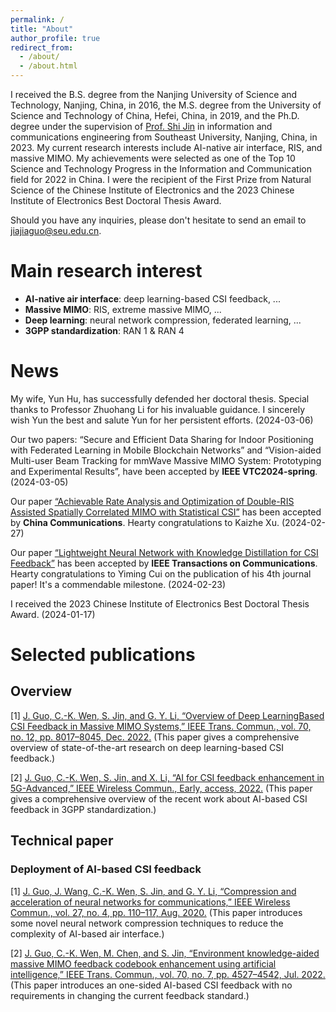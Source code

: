 ```yaml
---
permalink: /
title: "About"
author_profile: true
redirect_from: 
  - /about/
  - /about.html
---
```

I received the B.S. degree from the Nanjing University of Science and Technology, Nanjing, China, in 2016, the M.S. degree from the University of Science and Technology of China, Hefei, China, in 2019, and the Ph.D. degree under the supervision of [Prof. Shi Jin](https://radio.seu.edu.cn/2018/0423/c19937a213534/page.htm) in information and communications engineering from Southeast University, Nanjing, China, in 2023. My current research interests include AI-native air interface, RIS, and massive MIMO. My achievements were selected as one of the Top 10 Science and Technology Progress in the Information and Communication field for 2022 in China. I were the recipient of the First Prize from Natural Science of the Chinese Institute of Electronics and the 2023 Chinese Institute of Electronics Best Doctoral Thesis Award.

Should you have any inquiries, please don't hesitate to send an email to [jiajiaguo@seu.edu.cn](mailto:jiajiaguo@seu.edu.cn).
 

# **Main research interest**

- **AI-native air interface**: deep learning-based CSI feedback, ...
- **Massive MIMO**: RIS, extreme massive MIMO, ...
- **Deep learning**: neural network compression, federated learning, ...
- **3GPP standardization**: RAN 1 & RAN 4

# **News**

My wife, Yun Hu, has successfully defended her doctoral thesis. Special thanks to Professor Zhuohang Li for his invaluable guidance. I sincerely wish Yun the best and salute Yun for her persistent efforts. (2024-03-06)


Our two papers: “Secure and Efficient Data Sharing for Indoor Positioning with Federated Learning in Mobile Blockchain Networks” and “Vision-aided Multi-user Beam Tracking for mmWave Massive MIMO System: Prototyping and Experimental Results”, have been accepted by **IEEE VTC2024-spring**. (2024-03-05)

Our paper [“Achievable Rate Analysis and Optimization of Double-RIS Assisted Spatially Correlated MIMO with Statistical CSI”](https://arxiv.org/abs/2403.07274) has been accepted by **China Communications**. Hearty congratulations to Kaizhe Xu. (2024-02-27)



Our paper [“Lightweight Neural Network with Knowledge Distillation for CSI Feedback”](https://arxiv.org/abs/2210.17113) has been accepted by **IEEE Transactions on Communications**. Hearty congratulations to Yiming Cui on the publication of his 4th journal paper! It's a commendable milestone. (2024-02-23)

I received the 2023 Chinese Institute of Electronics Best Doctoral Thesis Award. (2024-01-17)

# **Selected publications**

## **Overview**

[1]  [J. Guo, C.-K. Wen, S. Jin, and G. Y. Li, “Overview of Deep LearningBased CSI Feedback in Massive MIMO Systems,” IEEE Trans. Commun., vol. 70, no. 12, pp. 8017–8045, Dec. 2022.](https://ieeexplore.ieee.org/document/9931713) (This paper gives a comprehensive overview of state-of-the-art research on deep learning-based CSI feedback.)

[2]  [J. Guo, C.-K. Wen, S. Jin, and X. Li, “AI for CSI feedback enhancement in 5G-Advanced,” IEEE Wireless Commun., Early, access, 2022.](https://ieeexplore.ieee.org/document/9970357) (This paper gives a comprehensive overview of the recent work about AI-based CSI feedback in 3GPP standardization.)

## **Technical paper**

### Deployment of AI-based CSI feedback

[1] [J. Guo, J. Wang, C.-K. Wen, S. Jin, and G. Y. Li, “Compression and acceleration of neural networks for communications,” IEEE Wireless Commun., vol. 27, no. 4, pp. 110–117, Aug. 2020.](https://ieeexplore.ieee.org/document/9136588) (This paper introduces some novel neural network compression techniques to reduce the complexity of AI-based air interface.)


[2] [J. Guo, C.-K. Wen, M. Chen, and S. Jin, “Environment knowledge-aided massive MIMO feedback codebook enhancement using artificial intelligence,” IEEE Trans. Commun., vol. 70, no. 7, pp. 4527–4542, Jul. 2022.](https://ieeexplore.ieee.org/document/9789120) (This paper introduces an one-sided AI-based CSI feedback with no requirements in changing the current feedback standard.)



